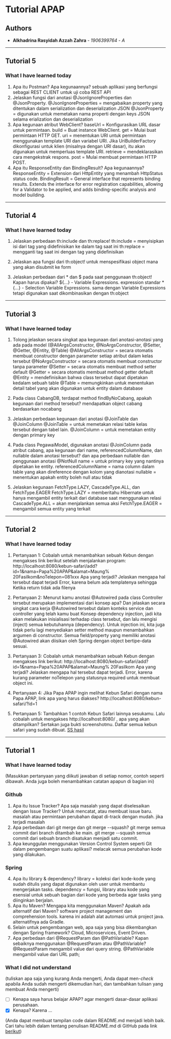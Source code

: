 # Tutorial APAP
## Authors
* **Alkhadrina Rasyidah Azzah Zahra** - *1906399764* - *A*
---
## Tutorial 5
### What I have learned today

1. Apa itu Postman? Apa kegunaannya?
sebuah aplikasi yang berfungsi sebagai REST CLIENT untuk uji coba REST API
2. Jelaskan fungsi dari anotasi @JsonIgnoreProperties dan @JsonProperty.
@JsonIgnoreProperties = mengabaikan property yang ditentukan dalam serialization dan deserialization JSON
@JsonProperty = digunakan untuk memetakan nama properti dengan keys JSON selama erialization dan deserialization
3. Apa kegunaan atribut WebClient?
baseUrl = Konfigurasikan URL dasar untuk permintaan.
build = Buat instance WebClient.
get = Mulai buat permintaan HTTP GET.
uri = menentukan URI untuk permintaan menggunakan template URI dan variabel URI. Jika UriBuilderFactory dikonfigurasi untuk klien (misalnya dengan URI dasar), itu akan digunakan untuk memperluas template URI.
retrieve = mendeklarasikan cara mengekstrak respons.
post = Mulai membuat permintaan HTTP POST. 
4. Apa itu ResponseEntity dan BindingResult? Apa kegunaannya?
ResponseEntity = Extension dari HttpEntity yang menambah HttpStatus status code.
BindingResult = General interface that represents binding results. Extends the interface for error registration capabilities, allowing for a Validator to be applied, and adds binding-specific analysis and model building.

---
## Tutorial 4
### What I have learned today

1. Jelaskan perbedaan th:include dan th:replace!
th:include = menyisipkan isi dari tag yang didefinisikan ke dalam tag saat ini
th:replace = mengganti tag saat ini dengan tag yang didefinisikan

2. Jelaskan apa fungsi dari th:object!
untuk menspesifikasi object mana yang akan disubmit ke form
3. Jelaskan perbedaan dari * dan $ pada saat penggunaan th:object! Kapan harus dipakai?
${...} - Variable Expressions. expression standar
*{...} - Selection Variable Expressions. sama dengan Variable Expressions tetapi digunakan saat dikombinasikan dengan th:object


---
## Tutorial 3
### What I have learned today

1. Tolong jelaskan secara singkat apa kegunaan dari anotasi-anotasi yang ada pada model
(@AllArgsConstructor, @NoArgsConstructor, @Setter, @Getter, @Entity, @Table)
@AllArgsConstructor = secara otomatis membuat constructor dengan parameter setiap atribut dalam kelas tersebut
@NoArgsConstructor = secara otomatis membuat constructor tanpa parameter
@Setter = secara otomatis membuat method setter default 
@Getter = secara otomatis membuat method getter default 
@Entity = mendefinisikan bahwa class tersebut dapat dipetakan kedalam sebuah table 
@Table = memungkinkan untuk menentukan detail tabel yang akan digunakan untuk entity dalam database

2. Pada class CabangDB, terdapat method findByNoCabang, apakah kegunaan dari method
tersebut?
mendapatkan object cabang berdasarkan nocabang

3. Jelaskan perbedaan kegunaan dari anotasi @JoinTable dan @JoinColumn
@JoinTable = untuk memetakan relasi table kelas tersebut dengan tabel lain.
@JoinColumn = untuk memetakan entity dengan primary key

4. Pada class PegawaiModel, digunakan anotasi @JoinColumn pada atribut cabang, apa
kegunaan dari name, referencedColumnName, dan nullable dalam anotasi tersebut? dan apa
perbedaan nullable dan penggunaan anotasi @NotNull
name = untuk primary key yang nantinya dipetakan ke entity.
referencedColumnName = nama column dalam table yang akan direference dengan kolom yang dianotasi
nullable = menentukan apakah entity boleh null atau tidak

5. Jelaskan kegunaan FetchType.LAZY, CascadeType.ALL, dan FetchType.EAGER
FetchType.LAZY = memberitahu Hibernate untuk hanya mengambil entity terkait dari database saat menggunakan relasi
CascadeType.ALL = akan menjalankan semua aksi
FetchType.EAGER = mengambil semua entity yang terkait

---
## Tutorial 2
### What I have learned today

1.  Pertanyaan 1: Cobalah untuk menambahkan sebuah Kebun dengan mengakses link berikut setelah menjalankan program: http://localhost:8080/kebun-safari/add?id=1&nama=Papa%20APAP&alamat=Maung% 20Fasilkom&noTelepon=081xxx Apa yang terjadi? Jelaskan mengapa hal tersebut dapat terjadi
Error, karena belum ada templatenya sehingga Ketika return tidak ada filenya

2.  Pertanyaan 2: Menurut kamu anotasi @Autowired pada class Controller tersebut merupakan implementasi dari konsep apa? Dan jelaskan secara singkat cara kerja @Autowired tersebut dalam konteks service dan controller yang telah kamu buat
Konsep dependency injection, jadi kita akan melakukan inisialisasi terhadap class tersebut, dan lalu mengisi (inject) semua kebutuhannya (dependency). Untuk injection ini, kita juga tidak perlu lagi menyediakan setter method maupun menambahkan argumen di constructor. Semua field/property yang memiliki anotasi @Autowired akan diisikan oleh Spring dengan object bertipe-data sesuai.

3.  Pertanyaan 3: Cobalah untuk menambahkan sebuah Kebun dengan mengakses link berikut: http://localhost:8080/kebun-safari/add?id=1&nama=Papa%20APAP&alamat=Maung% 20Fasilkom Apa yang terjadi? Jelaskan mengapa hal tersebut dapat terjadi.
Error, karena kurang parameter noTelepon yang statusnya required untuk membuat object ini.

4.  Pertanyaan 4: Jika Papa APAP ingin melihat Kebun Safari dengan nama Papa APAP, link apa yang harus diakses?
http://localhost:8080/kebun-safari/?id=1

5.  Pertanyaan 5: Tambahkan 1 contoh Kebun Safari lainnya sesukamu. Lalu cobalah untuk mengakses http://localhost:8080/ , apa yang akan ditampilkan? Sertakan juga bukti screenshotmu.
Daftar semua kebun safari yang sudah dibuat.
[SS hasil](https://ibb.co/SXn3dDL)


---
## Tutorial 1
### What I have learned today
(Masukkan pertanyaan yang diikuti jawaban di setiap nomor, contoh seperti dibawah. Anda
juga boleh menambahkan catatan apapun di bagian ini)
### Github
1. Apa itu Issue Tracker? Apa saja masalah yang dapat diselesaikan dengan Issue Tracker?
Untuk mencatat, atau membuat issue baru. masalah atau permintaan perubahan dapat di-track dengan mudah.
jika terjadi masalah
2. Apa perbedaan dari git merge dan git merge --squash?
git merge semua commit dari branch ditambah ke main.
git merge --squash semua commit dari sebuah branch disatukan menjadi satu commit.
3. Apa keunggulan menggunakan Version Control System seperti Git dalam pengembangan
suatu aplikasi? 
melacak semua perubahan kode yang dilakukan.
### Spring
4. Apa itu library & dependency?
library = koleksi dari kode-kode yang sudah ditulis yang dapat digunakan oleh user untuk membantu mengerjakan tasks.
dependency = fungsi, library atau kode yang esensial untuk sebuah bagian dari kode yang berbeda agar tasks yang diinginkan berjalan.
5. Apa itu Maven? Mengapa kita menggunakan Maven? Apakah ada alternatif dari Maven? software project management dan comprehension tools. karena ini adalah alat automasi untuk project java. alternatifnya ada Gradle.
6. Selain untuk pengembangan web, apa saja yang bisa dikembangkan dengan Spring framework?
Cloud, Microservices, Event Driven.
7. Apa perbedaan dari @RequestParam dan @PathVariable? Kapan sebaiknya
menggunakan @RequestParam atau @PathVariable?
@RequestParam mengambil value dari query string. @PathVariable mengambil value dari URL path;
### What I did not understand
(tuliskan apa saja yang kurang Anda mengerti, Anda dapat men-_check_ apabila Anda
sudah mengerti dikemudian hari, dan tambahkan tulisan yang membuat Anda mengerti)
- [ ] Kenapa saya harus belajar APAP?
agar mengerti dasar-dasar aplikasi perusahaan.
- [x] Kenapa?
Karena …

(Anda dapat membuat tampilan code dalam README.md menjadi lebih baik. Cari tahu
lebih dalam tentang penulisan README.md di GitHub pada link
[berikut](https://help.github.com/en/articles/basic-writing-and-formatting-syntax))
